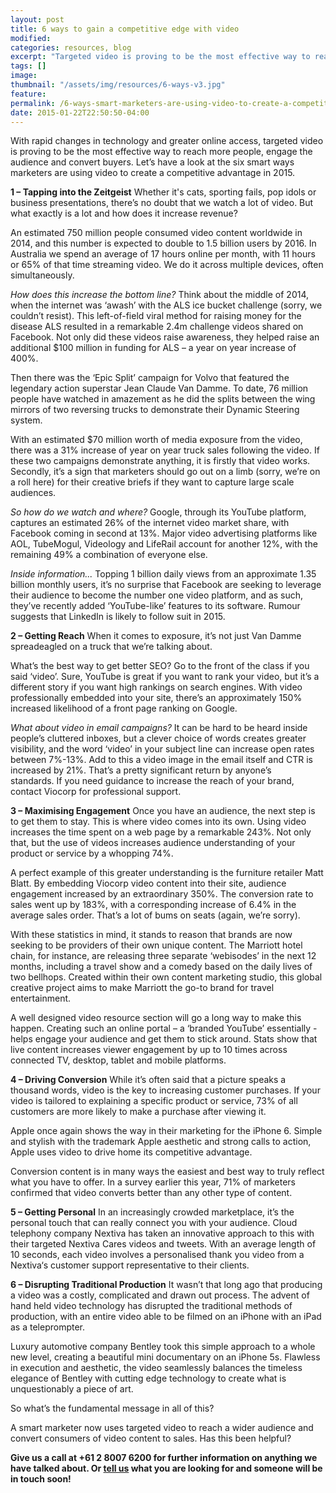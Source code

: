 ```yaml
---
layout: post
title: 6 ways to gain a competitive edge with video
modified:
categories: resources, blog
excerpt: "Targeted video is proving to be the most effective way to reach more people, engage the audience and convert buyers. Let’s have a look at the six smart ways marketers are using video to create a competitive advantage in 2015."
tags: []
image:
thumbnail: "/assets/img/resources/6-ways-v3.jpg"
feature:
permalink: /6-ways-smart-marketers-are-using-video-to-create-a-competitive-edge1/
date: 2015-01-22T22:50:50-04:00
---
```


With rapid changes in technology and greater online access, targeted video is proving to be the most effective way to reach more people, engage the audience and convert buyers. Let’s have a look at the six smart ways marketers are using video to create a competitive advantage in 2015.

<strong>1 – Tapping into the Zeitgeist</strong>
Whether it's cats, sporting fails, pop idols or business presentations, there’s no doubt that we watch a lot of video. But what exactly is a lot and how does it increase revenue?

An estimated 750 million people consumed video content worldwide in 2014, and this number is expected to double to 1.5 billion users by 2016. In Australia we spend an average of 17 hours online per month, with 11 hours or 65% of that time streaming video. We do it across multiple devices, often simultaneously.

<em>How does this increase the bottom line?</em>
Think about the middle of 2014, when the internet was ‘awash’ with the ALS ice bucket challenge (sorry, we couldn’t resist). This left-of-field viral method for raising money for the disease ALS resulted in a remarkable 2.4m challenge videos shared on Facebook. Not only did these videos raise awareness, they helped raise an additional $100 million in funding for ALS – a year on year increase of 400%.

Then there was the ‘Epic Split’ campaign for Volvo that featured the legendary action superstar Jean Claude Van Damme. To date, 76 million people have watched in amazement as he did the splits between the wing mirrors of two reversing trucks to demonstrate their Dynamic Steering system.

With an estimated $70 million worth of media exposure from the video, there was a 31% increase of year on year truck sales following the video. If these two campaigns demonstrate anything, it is firstly that video works. Secondly, it’s a sign that marketers should go out on a limb (sorry, we’re on a roll here) for their creative briefs if they want to capture large scale audiences.

<em>So how do we watch and where?</em>
Google, through its YouTube platform, captures an estimated 26% of the internet video market share, with Facebook coming in second at 13%. Major video advertising platforms like AOL, TubeMogul, Videology and LifeRail account for another 12%, with the remaining 49% a combination of everyone else.

<em>Inside information...</em>
Topping 1 billion daily views from an approximate 1.35 billion monthly users, it’s no surprise that Facebook are seeking to leverage their audience to become the number one video platform, and as such, they’ve recently added ‘YouTube-like’ features to its software. Rumour suggests that LinkedIn is likely to follow suit in 2015.

<strong>2 – Getting Reach</strong>
When it comes to exposure, it’s not just Van Damme spreadeagled on a truck that we’re talking about.

What’s the best way to get better SEO? Go to the front of the class if you said ‘video’. Sure, YouTube is great if you want to rank your video, but it’s a different story if you want high rankings on search engines. With video professionally embedded into your site, there’s an approximately 150% increased likelihood of a front page ranking on Google.

<em>What about video in email campaigns?</em>
It can be hard to be heard inside people’s cluttered inboxes, but a clever choice of words creates greater visibility, and the word ‘video’ in your subject line can increase open rates between 7%-13%. Add to this a video image in the email itself and CTR is increased by 21%. That’s a pretty significant return by anyone’s standards. If you need guidance to increase the reach of your brand, contact Viocorp for professional support.

<strong>3 – Maximising Engagement</strong>
Once you have an audience, the next step is to get them to stay. This is where video comes into its own. Using video increases the time spent on a web page by a remarkable 243%. Not only that, but the use of videos increases audience understanding of your product or service by a whopping 74%.

A perfect example of this greater understanding is the furniture retailer Matt Blatt. By embedding Viocorp video content into their site, audience engagement increased by an extraordinary 350%. The conversion rate to sales went up by 183%, with a corresponding increase of 6.4% in the average sales order. That’s a lot of bums on seats (again, we’re sorry).

With these statistics in mind, it stands to reason that brands are now seeking to be providers of their own unique content. The Marriott hotel chain, for instance, are releasing three separate ‘webisodes’ in the next 12 months, including a travel show and a comedy based on the daily lives of two bellhops. Created within their own content marketing studio, this global creative project aims to make Marriott the go-to brand for travel entertainment.

A well designed video resource section will go a long way to make this happen. Creating such an online portal – a ‘branded YouTube’ essentially - helps engage your audience and get them to stick around. Stats show that live content increases viewer engagement by up to 10 times across connected TV, desktop, tablet and mobile platforms.

<strong>4 – Driving Conversion</strong>
While it’s often said that a picture speaks a thousand words, video is the key to increasing customer purchases. If your video is tailored to explaining a specific product or service, 73% of all customers are more likely to make a purchase after viewing it.

Apple once again shows the way in their marketing for the iPhone 6. Simple and stylish with the trademark Apple aesthetic and strong calls to action, Apple uses video to drive home its competitive advantage.

Conversion content is in many ways the easiest and best way to truly reflect what you have to offer. In a survey earlier this year, 71% of marketers confirmed that video converts better than any other type of content.

<strong>5 – Getting Personal</strong>
In an increasingly crowded marketplace, it’s the personal touch that can really connect you with your audience. Cloud telephony company Nextiva has taken an innovative approach to this with their targeted Nextiva Cares videos and tweets. With an average length of 10 seconds, each video involves a personalised thank you video from a Nextiva‘s customer support representative to their clients.

<strong>6 – Disrupting Traditional Production</strong>
It wasn’t that long ago that producing a video was a costly, complicated and drawn out process. The advent of hand held video technology has disrupted the traditional methods of production, with an entire video able to be filmed on an iPhone with an iPad as a teleprompter.

Luxury automotive company Bentley took this simple approach to a whole new level, creating a beautiful mini documentary on an iPhone 5s. Flawless in execution and aesthetic, the video seamlessly balances the timeless elegance of Bentley with cutting edge technology to create what is unquestionably a piece of art.

So what’s the fundamental message in all of this?

A smart marketer now uses targeted video to reach a wider audience and convert consumers of video content to sales. Has this been helpful?

<strong>Give us a call at +61 2 8007 6200 for further information on anything we have talked about. Or <a class="bodyLink" title="make an enquiry " href="http://viocorp.com/general-enquiry/">tell us</a> what you are looking for and someone will be in touch soon!</strong>